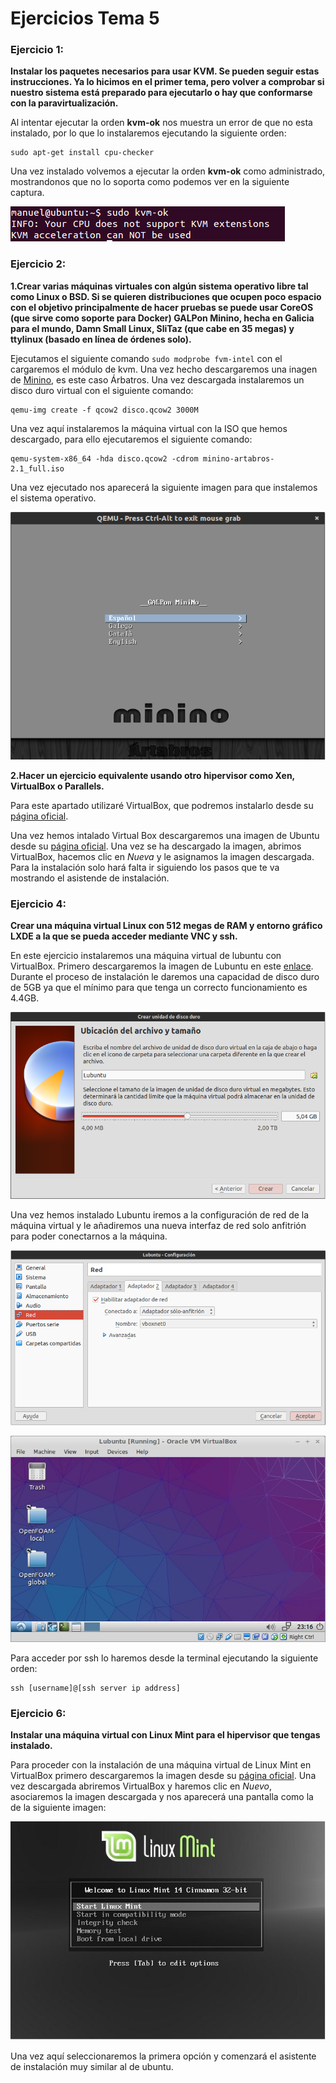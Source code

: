 # Ejercicios Tema 5

### Ejercicio 1:
**Instalar los paquetes necesarios para usar KVM. Se pueden seguir estas instrucciones. Ya lo hicimos en el primer tema, pero volver a comprobar si nuestro sistema está preparado para ejecutarlo o hay que conformarse con la paravirtualización.**

Al intentar ejecutar la orden **kvm-ok** nos muestra un error de que no esta instalado, por lo que lo instalaremos ejecutando la siguiente orden:
```
sudo apt-get install cpu-checker
```
Una vez instalado volvemos a ejecutar la orden **kvm-ok** como administrado, mostrandonos que no lo soporta como podemos ver en la siguiente captura.

![img](https://github.com/manuelalonsobraojos/IV-Ejercicios/blob/master/Ejercicios-tema1/capturas/Captura3.PNG)

### Ejercicio 2:
**1.Crear varias máquinas virtuales con algún sistema operativo libre tal como Linux o BSD. Si se quieren distribuciones que ocupen poco espacio con el objetivo principalmente de hacer pruebas se puede usar CoreOS (que sirve como soporte para Docker) GALPon Minino, hecha en Galicia para el mundo, Damn Small Linux, SliTaz (que cabe en 35 megas) y ttylinux (basado en línea de órdenes solo).**

Ejecutamos el siguiente comando ```sudo modprobe fvm-intel``` con el cargaremos el módulo de kvm. Una vez hecho descargaremos una inagen de [Minino](http://minino.galpon.org/es/descargas), es este caso Árbatros. Una vez descargada instalaremos un disco duro virtual con el siguiente comando:
``` 
qemu-img create -f qcow2 disco.qcow2 3000M
```
Una vez aquí instalaremos la máquina virtual con la ISO que hemos descargado, para ello ejecutaremos el siguiente comando:
```
qemu-system-x86_64 -hda disco.qcow2 -cdrom minino-artabros-2.1_full.iso
```
Una vez ejecutado nos aparecerá la siguiente imagen para que instalemos el sistema operativo.

![imagen1](https://github.com/manuelalonsobraojos/IV-Ejercicios/blob/master/Ejercicios-tema5/imagenes/Captura1.PNG)

**2.Hacer un ejercicio equivalente usando otro hipervisor como Xen, VirtualBox o Parallels.**

Para este apartado utilizaré VirtualBox, que podremos instalarlo desde su [página oficial](https://www.virtualbox.org/wiki/Downloads).  

Una vez hemos intalado Virtual Box descargaremos una imagen de Ubuntu desde su [página oficial](http://www.ubuntu.com/download/desktop). Una vez se ha descargado la imagen, abrimos VirtualBox, hacemos clic en *Nueva* y le asignamos la imagen descargada. Para la instalación solo hará falta ir siguiendo los pasos que te va mostrando el asistende de instalación.


### Ejercicio 4:
**Crear una máquina virtual Linux con 512 megas de RAM y entorno gráfico LXDE a la que se pueda acceder mediante VNC y ssh.**

En este ejercicio instalaremos una máquina virtual de lubuntu con VirtualBox. Primero descargaremos la imagen de Lubuntu en este [enlace](https://help.ubuntu.com/community/Lubuntu/GetLubuntu). Durante el proceso de instalación le daremos una capacidad de disco duro de 5GB ya que el mínimo para que tenga un correcto funcionamiento es 4.4GB.

![imagen2](https://github.com/manuelalonsobraojos/IV-Ejercicios/blob/master/Ejercicios-tema5/imagenes/Captura2.PNG)

Una vez hemos instalado Lubuntu iremos a la configuración de red de la máquina virtual y le añadiremos una nueva interfaz de red solo anfitrión para poder conectarnos a la máquina.

![imagen3](https://github.com/manuelalonsobraojos/IV-Ejercicios/blob/master/Ejercicios-tema5/imagenes/Captura3.PNG)


![imagen](https://github.com/manuelalonsobraojos/IV-Ejercicios/blob/master/Ejercicios-tema5/imagenes/imagen3_5.jpg)

Para acceder por ssh lo haremos desde la terminal ejecutando la siguiente orden:
```
ssh [username]@[ssh server ip address]
```

### Ejercicio 6:
**Instalar una máquina virtual con Linux Mint para el hipervisor que tengas instalado.**

Para proceder con la instalación de una máquina virtual de Linux Mint en VirtualBox primero descargaremos la imagen desde su [página oficial](). Una vez descargada abriremos VirtualBox y haremos clic en *Nuevo*, asociaremos la imagen descargada y nos aparecerá una pantalla como la de la siguiente imagen:

![imagen4](https://github.com/manuelalonsobraojos/IV-Ejercicios/blob/master/Ejercicios-tema5/imagenes/Captura4.PNG)

Una vez aquí seleccionaremos la primera opción y comenzará el asistente de instalación muy similar al de ubuntu.




